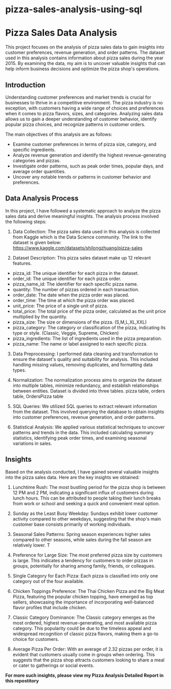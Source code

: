 # pizza-sales-analysis-using-sql

# Pizza Sales Data Analysis

This project focuses on the analysis of pizza sales data to gain insights into customer preferences, revenue generation, and order patterns. The dataset used in this analysis contains information about pizza sales during the year 2015. By examining the data, my aim is to uncover valuable insights that can help inform business decisions and optimize the pizza shop's operations.

## Introduction

Understanding customer preferences and market trends is crucial for businesses to thrive in a competitive environment. The pizza industry is no exception, with customers having a wide range of choices and preferences when it comes to pizza flavors, sizes, and categories. Analyzing sales data allows us to gain a deeper understanding of customer behavior, identify popular pizza choices, and recognize patterns in customer orders.

The main objectives of this analysis are as follows:
- Examine customer preferences in terms of pizza size, category, and specific ingredients.
- Analyze revenue generation and identify the highest revenue-generating categories and pizzas.
- Investigate order patterns, such as peak order times, popular days, and average order quantities.
- Uncover any notable trends or patterns in customer behavior and preferences.

## Data Analysis Process

In this project, I have followed a systematic approach to analyze the pizza sales data and derive meaningful insights. The analysis process involved the following steps:

1. Data Collection: The pizza sales data used in this analysis is collected from Kaggle which is the Data Science
community. The link to the dataset is given below:
https://www.kaggle.com/datasets/shilongzhuang/pizza-sales

2. Dataset Description: This pizza sales dataset make up 12 relevant features.
- pizza_id: The unique identifier for each pizza in the dataset.
- order_id: The unique identifier for each pizza order.
- pizza_name_id: The identifier for each specific pizza name.
- quantity: The number of pizzas ordered in each transaction.
- order_date: The date when the pizza order was placed.
- order_time: The time at which the pizza order was placed.
- unit_price: The price of a single unit of pizza.
- total_price: The total price of the pizza order, calculated as the unit price multiplied by the
quantity.
- pizza_size: The size or dimensions of the pizza. (S,M,L,XL,XXL)
- pizza_category: The category or classification of the pizza, indicating its type or style.
(Classic, Veggie, Supreme, Chicken)
- pizza_ingredients: The list of ingredients used in the pizza preparation.
- pizza_name: The name or label assigned to each specific pizza.

3. Data Preprocessing: I performed data cleaning and transformation to ensure the dataset's quality and suitability for analysis. This included handling missing values, removing duplicates, and formatting data types.

4. Normalization: The normalization process aims to organize the dataset into multiple tables, minimize redundancy,
and establish relationships between entities. Dataset is divided into three tables. pizza table, orders table, OrdersPizza table

2. SQL Queries: We utilized SQL queries to extract relevant information from the dataset. This involved querying the database to obtain insights into customer preferences, revenue generation, and order patterns.

3. Statistical Analysis: We applied various statistical techniques to uncover patterns and trends in the data. This included calculating summary statistics, identifying peak order times, and examining seasonal variations in sales.

## Insights

Based on the analysis conducted, I have gained several valuable insights into the pizza sales data. Here are the key insights we obtained:

1. Lunchtime Rush: The most bustling period for the pizza shop is between 12 PM and 2 PM,
indicating a significant influx of customers during lunch hours. This can be attributed to
people taking their lunch breaks from work or school and seeking a quick and convenient
meal option.

2. Sunday as the Least Busy Weekday: Sundays exhibit lower customer activity compared to
other weekdays, suggesting that the shop's main customer base consists primarily of
working individuals.

3. Seasonal Sales Patterns: Spring season experiences higher sales compared to other
seasons, while sales during the fall season are relatively lower. T

4. Preference for Large Size: The most preferred pizza size by customers is large. This
indicates a tendency for customers to order pizzas in groups, potentially for sharing among
family, friends, or colleagues.

5. Single Category for Each Pizza: Each pizza is classified into only one category out of the
four available. 

6. Chicken Toppings Preference: The Thai Chicken Pizza and
the Big Meat Pizza, featuring the popular chicken topping, have emerged as top sellers, showcasing
the importance of incorporating well-balanced flavor profiles that include chicken.

7. Classic Category Dominance: The Classic category emerges as the most ordered, highest
revenue-generating, and most available pizza category. This popularity could be due to the
timeless appeal and widespread recognition of classic pizza flavors, making them a go-to
choice for customers.

8. Average Pizza Per Order: With an average of 2.32 pizzas per order, it is evident that
customers usually come in groups when ordering. This suggests that the pizza shop attracts
customers looking to share a meal or cater to gatherings or social events.

**For more such insights, please view my Pizza Analysis Detailed Report in this repostitory**
